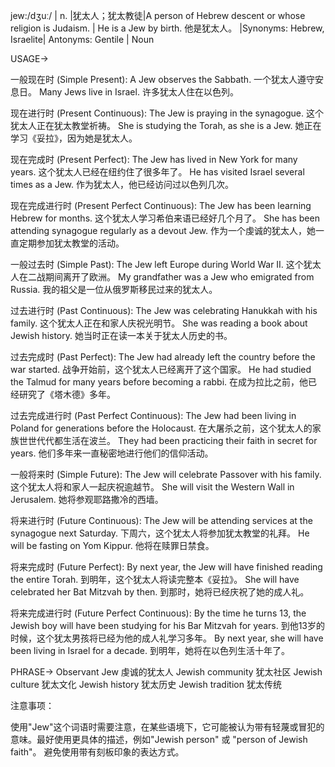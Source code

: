 jew:/dʒuː/ | n. |犹太人；犹太教徒|A person of Hebrew descent or whose religion is Judaism. | He is a Jew by birth. 他是犹太人。 |Synonyms: Hebrew, Israelite| Antonyms: Gentile | Noun

USAGE->

一般现在时 (Simple Present):
A Jew observes the Sabbath.  一个犹太人遵守安息日。
Many Jews live in Israel. 许多犹太人住在以色列。

现在进行时 (Present Continuous):
The Jew is praying in the synagogue.  这个犹太人正在犹太教堂祈祷。
She is studying the Torah, as she is a Jew.  她正在学习《妥拉》，因为她是犹太人。

现在完成时 (Present Perfect):
The Jew has lived in New York for many years.  这个犹太人已经在纽约住了很多年了。
He has visited Israel several times as a Jew.  作为犹太人，他已经访问过以色列几次。

现在完成进行时 (Present Perfect Continuous):
The Jew has been learning Hebrew for months.  这个犹太人学习希伯来语已经好几个月了。
She has been attending synagogue regularly as a devout Jew.  作为一个虔诚的犹太人，她一直定期参加犹太教堂的活动。

一般过去时 (Simple Past):
The Jew left Europe during World War II.  这个犹太人在二战期间离开了欧洲。
My grandfather was a Jew who emigrated from Russia. 我的祖父是一位从俄罗斯移民过来的犹太人。

过去进行时 (Past Continuous):
The Jew was celebrating Hanukkah with his family.  这个犹太人正在和家人庆祝光明节。
She was reading a book about Jewish history.  她当时正在读一本关于犹太人历史的书。


过去完成时 (Past Perfect):
The Jew had already left the country before the war started.  战争开始前，这个犹太人已经离开了这个国家。
He had studied the Talmud for many years before becoming a rabbi.  在成为拉比之前，他已经研究了《塔木德》多年。

过去完成进行时 (Past Perfect Continuous):
The Jew had been living in Poland for generations before the Holocaust.  在大屠杀之前，这个犹太人的家族世世代代都生活在波兰。
They had been practicing their faith in secret for years. 他们多年来一直秘密地进行他们的信仰活动。

一般将来时 (Simple Future):
The Jew will celebrate Passover with his family.  这个犹太人将和家人一起庆祝逾越节。
She will visit the Western Wall in Jerusalem. 她将参观耶路撒冷的西墙。

将来进行时 (Future Continuous):
The Jew will be attending services at the synagogue next Saturday.  下周六，这个犹太人将参加犹太教堂的礼拜。
He will be fasting on Yom Kippur. 他将在赎罪日禁食。

将来完成时 (Future Perfect):
By next year, the Jew will have finished reading the entire Torah.  到明年，这个犹太人将读完整本《妥拉》。
She will have celebrated her Bat Mitzvah by then. 到那时，她将已经庆祝了她的成人礼。

将来完成进行时 (Future Perfect Continuous):
By the time he turns 13, the Jewish boy will have been studying for his Bar Mitzvah for years.  到他13岁的时候，这个犹太男孩将已经为他的成人礼学习多年。
By next year, she will have been living in Israel for a decade.  到明年，她将在以色列生活十年了。



PHRASE->
Observant Jew  虔诚的犹太人
Jewish community 犹太社区
Jewish culture 犹太文化
Jewish history 犹太历史
Jewish tradition 犹太传统

注意事项：

使用"Jew"这个词语时需要注意，在某些语境下，它可能被认为带有轻蔑或冒犯的意味。最好使用更具体的描述，例如"Jewish person" 或 "person of Jewish faith"。  避免使用带有刻板印象的表达方式。
